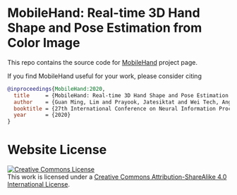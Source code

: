 # MobileHand: Real-time 3D Hand Shape and Pose Estimation from Color Image

This repo contains the source code for [MobileHand](https://gmntu.github.io/mobilehand/) project page.

If you find MobileHand useful for your work, please consider citing
```BibTeX
@inproceedings{MobileHand:2020,
  title     = {MobileHand: Real-time 3D Hand Shape and Pose Estimation from Color Image},
  author    = {Guan Ming, Lim and Prayook, Jatesiktat and Wei Tech, Ang},
  booktitle = {27th International Conference on Neural Information Processing (ICONIP)},
  year      = {2020}
}
```

# Website License
<a rel="license" href="http://creativecommons.org/licenses/by-sa/4.0/"><img alt="Creative Commons License" style="border-width:0" src="https://i.creativecommons.org/l/by-sa/4.0/88x31.png" /></a><br />This work is licensed under a <a rel="license" href="http://creativecommons.org/licenses/by-sa/4.0/">Creative Commons Attribution-ShareAlike 4.0 International License</a>.
